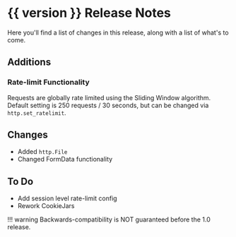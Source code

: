 # {{ version }} Release Notes

Here you'll find a list of changes in this release, along with a list of what's to come.

## Additions

### Rate-limit Functionality

Requests are globally rate limited using the Sliding Window algorithm.
Default setting is 250 requests / 30 seconds, but can be changed via `http.set_ratelimit`.

## Changes

- Added `http.File`
- Changed FormData functionality

## To Do

- Add session level rate-limit config
- Rework CookieJars

!!! warning
    Backwards-compatibility is NOT guaranteed before the 1.0 release.